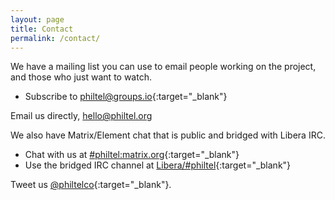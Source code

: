 ```yaml
---
layout: page
title: Contact
permalink: /contact/
---
```


We have a mailing list you can use to email people working on the project, and those who just want to watch.

* Subscribe to [philtel@groups.io](https://groups.io/g/philtel){:target="_blank"}

Email us directly, <hello@philtel.org>

We also have Matrix/Element chat that is public and bridged with Libera IRC.

* Chat with us at [#philtel:matrix.org](https://matrix.to/#/#philtel:matrix.org){:target="_blank"}
* Use the bridged IRC channel at [Libera/#philtel](https://web.libera.chat/#philtel){:target="_blank"}

Tweet us [@philtelco](https://twitter.com/philtelco){:target="_blank"}.